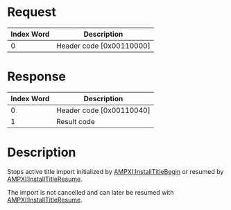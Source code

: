 # Request

| Index Word | Description                |
|------------|----------------------------|
| 0          | Header code \[0x00110000\] |

# Response

| Index Word | Description                |
|------------|----------------------------|
| 0          | Header code \[0x00110040\] |
| 1          | Result code                |

# Description

Stops active title import initialized by
[AMPXI:InstallTitleBegin](AMPXI:InstallTitleBegin "wikilink") or resumed
by [AMPXI:InstallTitleResume](AMPXI:InstallTitleResume "wikilink").

The import is not cancelled and can later be resumed with
[AMPXI:InstallTitleResume](AMPXI:InstallTitleResume "wikilink").